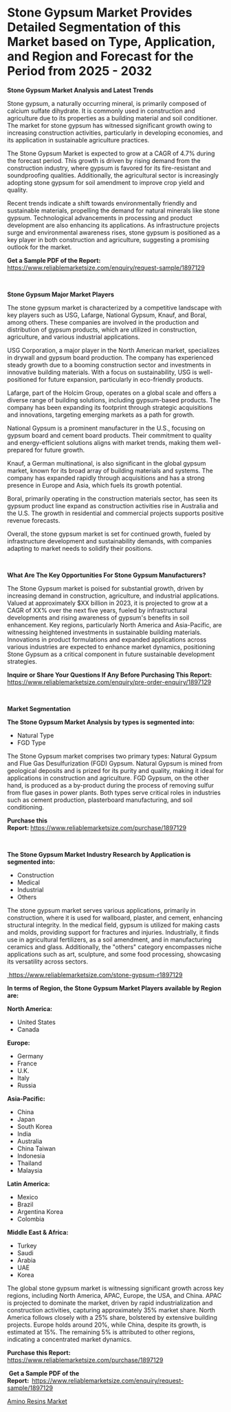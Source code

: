 <p><h1>Stone Gypsum Market Provides Detailed Segmentation of this Market based on Type, Application, and Region and Forecast for the Period from 2025 - 2032</h1></p><p><strong>Stone Gypsum Market Analysis and Latest Trends</strong></p>
<p><p>Stone gypsum, a naturally occurring mineral, is primarily composed of calcium sulfate dihydrate. It is commonly used in construction and agriculture due to its properties as a building material and soil conditioner. The market for stone gypsum has witnessed significant growth owing to increasing construction activities, particularly in developing economies, and its application in sustainable agriculture practices.</p><p>The Stone Gypsum Market is expected to grow at a CAGR of 4.7% during the forecast period. This growth is driven by rising demand from the construction industry, where gypsum is favored for its fire-resistant and soundproofing qualities. Additionally, the agricultural sector is increasingly adopting stone gypsum for soil amendment to improve crop yield and quality.</p><p>Recent trends indicate a shift towards environmentally friendly and sustainable materials, propelling the demand for natural minerals like stone gypsum. Technological advancements in processing and product development are also enhancing its applications. As infrastructure projects surge and environmental awareness rises, stone gypsum is positioned as a key player in both construction and agriculture, suggesting a promising outlook for the market.</p></p>
<p><strong>Get a Sample PDF of the Report:&nbsp;</strong> <a href="https://www.reliablemarketsize.com/enquiry/request-sample/1897129?utm_campaign=2625&utm_medium=2&utm_source=Github&utm_content=ia&utm_term=02042025&utm_id=stone-gypsum">https://www.reliablemarketsize.com/enquiry/request-sample/1897129</a></p>
<p>&nbsp;</p>
<p><strong>Stone Gypsum Major Market Players</strong></p>
<p><p>The stone gypsum market is characterized by a competitive landscape with key players such as USG, Lafarge, National Gypsum, Knauf, and Boral, among others. These companies are involved in the production and distribution of gypsum products, which are utilized in construction, agriculture, and various industrial applications.</p><p>USG Corporation, a major player in the North American market, specializes in drywall and gypsum board production. The company has experienced steady growth due to a booming construction sector and investments in innovative building materials. With a focus on sustainability, USG is well-positioned for future expansion, particularly in eco-friendly products.</p><p>Lafarge, part of the Holcim Group, operates on a global scale and offers a diverse range of building solutions, including gypsum-based products. The company has been expanding its footprint through strategic acquisitions and innovations, targeting emerging markets as a path for growth.</p><p>National Gypsum is a prominent manufacturer in the U.S., focusing on gypsum board and cement board products. Their commitment to quality and energy-efficient solutions aligns with market trends, making them well-prepared for future growth.</p><p>Knauf, a German multinational, is also significant in the global gypsum market, known for its broad array of building materials and systems. The company has expanded rapidly through acquisitions and has a strong presence in Europe and Asia, which fuels its growth potential.</p><p>Boral, primarily operating in the construction materials sector, has seen its gypsum product line expand as construction activities rise in Australia and the U.S. The growth in residential and commercial projects supports positive revenue forecasts.</p><p>Overall, the stone gypsum market is set for continued growth, fueled by infrastructure development and sustainability demands, with companies adapting to market needs to solidify their positions.</p></p>
<p>&nbsp;</p>
<p><strong>What Are The Key Opportunities For Stone Gypsum Manufacturers?</strong></p>
<p><p>The Stone Gypsum market is poised for substantial growth, driven by increasing demand in construction, agriculture, and industrial applications. Valued at approximately $XX billion in 2023, it is projected to grow at a CAGR of XX% over the next five years, fueled by infrastructural developments and rising awareness of gypsum's benefits in soil enhancement. Key regions, particularly North America and Asia-Pacific, are witnessing heightened investments in sustainable building materials. Innovations in product formulations and expanded applications across various industries are expected to enhance market dynamics, positioning Stone Gypsum as a critical component in future sustainable development strategies.</p></p>
<p><strong>Inquire or Share Your Questions If Any Before Purchasing This Report:</strong> <a href="https://www.reliablemarketsize.com/enquiry/pre-order-enquiry/1897129?utm_campaign=2625&utm_medium=2&utm_source=Github&utm_content=ia&utm_term=02042025&utm_id=stone-gypsum">https://www.reliablemarketsize.com/enquiry/pre-order-enquiry/1897129</a></p>
<p>&nbsp;</p>
<p><strong>Market Segmentation</strong></p>
<p><strong>The Stone Gypsum Market Analysis by types is segmented into:</strong></p>
<p><ul><li>Natural Type</li><li>FGD Type</li></ul></p>
<p><p>The Stone Gypsum market comprises two primary types: Natural Gypsum and Flue Gas Desulfurization (FGD) Gypsum. Natural Gypsum is mined from geological deposits and is prized for its purity and quality, making it ideal for applications in construction and agriculture. FGD Gypsum, on the other hand, is produced as a by-product during the process of removing sulfur from flue gases in power plants. Both types serve critical roles in industries such as cement production, plasterboard manufacturing, and soil conditioning.</p></p>
<p><strong>Purchase this Report:&nbsp;</strong><a href="https://www.reliablemarketsize.com/purchase/1897129?utm_campaign=2625&utm_medium=2&utm_source=Github&utm_content=ia&utm_term=02042025&utm_id=stone-gypsum">https://www.reliablemarketsize.com/purchase/1897129</a></p>
<p>&nbsp;</p>
<p><strong>The Stone Gypsum Market Industry Research by Application is segmented into:</strong></p>
<p><ul><li>Construction</li><li>Medical</li><li>Industrial</li><li>Others</li></ul></p>
<p><p>The stone gypsum market serves various applications, primarily in construction, where it is used for wallboard, plaster, and cement, enhancing structural integrity. In the medical field, gypsum is utilized for making casts and molds, providing support for fractures and injuries. Industrially, it finds use in agricultural fertilizers, as a soil amendment, and in manufacturing ceramics and glass. Additionally, the "others" category encompasses niche applications such as art, sculpture, and some food processing, showcasing its versatility across sectors.</p></p>
<p><a href="https://www.reliablemarketsize.com/stone-gypsum-r1897129?utm_campaign=2625&utm_medium=2&utm_source=Github&utm_content=ia&utm_term=02042025&utm_id=stone-gypsum">&nbsp;https://www.reliablemarketsize.com/stone-gypsum-r1897129</a></p>
<p><strong>In terms of Region, the Stone Gypsum Market Players available by Region are:</strong></p>
<p>
    <p> <strong> North America: </strong>
        <ul>
            <li>United States</li>
            <li>Canada</li>
        </ul>
        </p> 
    <p> <strong> Europe: </strong>
        <ul>
            <li>Germany</li>
            <li>France</li>
            <li>U.K.</li>
            <li>Italy</li>
            <li>Russia</li>
        </ul>
        </p> 
    <p> <strong> Asia-Pacific: </strong>
        <ul>
            <li>China</li>
            <li>Japan</li>
            <li>South Korea</li>
            <li>India</li>
            <li>Australia</li>
            <li>China Taiwan</li>
            <li>Indonesia</li>
            <li>Thailand</li>
            <li>Malaysia</li>
        </ul>
        </p> 
    <p> <strong> Latin America: </strong>
        <ul>
            <li>Mexico</li>
            <li>Brazil</li>
            <li>Argentina Korea</li>
            <li>Colombia</li>
        </ul>
        </p> 
    <p> <strong> Middle East & Africa: </strong>
        <ul>
            <li>Turkey</li>
            <li>Saudi</li>
            <li>Arabia</li>
            <li>UAE</li>
            <li>Korea</li>
        </ul>
    </p>
    </p>
<p><p>The global stone gypsum market is witnessing significant growth across key regions, including North America, APAC, Europe, the USA, and China. APAC is projected to dominate the market, driven by rapid industrialization and construction activities, capturing approximately 35% market share. North America follows closely with a 25% share, bolstered by extensive building projects. Europe holds around 20%, while China, despite its growth, is estimated at 15%. The remaining 5% is attributed to other regions, indicating a concentrated market dynamics.</p></p>
<p><strong>Purchase this Report: </strong><a href="https://www.reliablemarketsize.com/purchase/1897129?utm_campaign=2625&utm_medium=2&utm_source=Github&utm_content=ia&utm_term=02042025&utm_id=stone-gypsum">https://www.reliablemarketsize.com/purchase/1897129</a></p>
<p>&nbsp;<strong>Get a Sample PDF of the Report:&nbsp;&nbsp;</strong><a href="https://www.reliablemarketsize.com/enquiry/request-sample/1897129?utm_campaign=2625&utm_medium=2&utm_source=Github&utm_content=ia&utm_term=02042025&utm_id=stone-gypsum">https://www.reliablemarketsize.com/enquiry/request-sample/1897129</a></p>
<p><strong></strong></p>
<p><p><a href="https://github.com/pearlinewhite4692/Market-Research-Report-List-1/blob/main/amino-resins-market.md?utm_campaign=2625&utm_medium=2&utm_source=Github&utm_content=ia&utm_term=02042025&utm_id=stone-gypsum">Amino Resins Market</a></p></p>